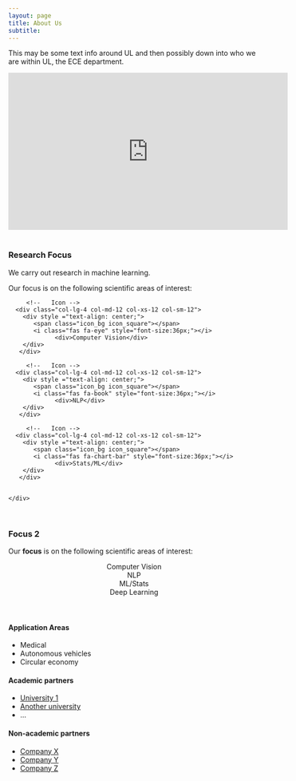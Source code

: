 ```yaml
---
layout: page
title: About Us
subtitle: 
---
```


This may be some text info around UL and then possibly down into who we are within UL, the ECE department.  

<div class="video-container">
<iframe style="display: block; margin: auto;" width="560" height="315" src="https://www.youtube.com/embed/a3y9r995C5w" title="YouTube video player" frameborder="0" allow="accelerometer; autoplay; clipboard-write; encrypted-media; gyroscope; picture-in-picture" allowfullscreen></iframe>
</div>
<!-- Add some space between video and text -->
<br>



### Research Focus
We carry out research in machine learning.

Our focus is on the following scientific areas of interest:

<!-- Set up icons -->
<div class="container-fluid">
   
   <div class="row" >
     
         <!--   Icon -->
      <div class="col-lg-4 col-md-12 col-xs-12 col-sm-12">
        <div style ="text-align: center;">
           <span class="icon_bg icon_square"></span>
           <i class="fas fa-eye" style="font-size:36px;"></i>
                 <div>Computer Vision</div>
        </div>
       </div>
      
         <!--   Icon -->
      <div class="col-lg-4 col-md-12 col-xs-12 col-sm-12">
        <div style ="text-align: center;">
           <span class="icon_bg icon_square"></span>
           <i class="fas fa-book" style="font-size:36px;"></i>
                 <div>NLP</div>
        </div>
       </div>
      
         <!--   Icon -->
      <div class="col-lg-4 col-md-12 col-xs-12 col-sm-12">
        <div style ="text-align: center;">
           <span class="icon_bg icon_square"></span>
           <i class="fas fa-chart-bar" style="font-size:36px;"></i>
                 <div>Stats/ML</div>
        </div>
       </div>
      
      
    </div>            
 </div>
 
<!--  Add a line break-->
 <br>

### Focus 2 
Our **focus** is on the following scientific areas of interest:
<div class="row ">
<div class="col-lg-6 col-md-12 col-xs-12 col-sm-12">
<div style="text-align: center;"><span class="fas fa-eye icon_bg icon_square"></span><div>Computer Vision</div></div>
</div>
   
<div class="col-lg-6 col-md-12 col-xs-12 col-sm-12">
<div style="text-align: center;"><span class="fas fa-book icon_bg icon_square"></span><div>NLP</div></div>
</div>
   
<div class="col-lg-6 col-md-12 col-xs-12 col-sm-12">
<div style="text-align: center;"><span class="fas fa-chart-bar icon_bg icon_square"></span><div>ML/Stats</div></div>
</div>
   
<div class="col-lg-6 col-md-12 col-xs-12 col-sm-12">
<div style="text-align: center;"><span class="fas fa-brain icon_bg icon_square"></span><div>Deep Learning</div></div>
</div>
   
<br />
</div>

<!-- Line break for some space between icons and text -->
<br>

#### Application Areas 
- Medical
- Autonomous vehicles
- Circular economy


#### Academic partners
- [University 1](https://www.ul.ie/)
- [Another university](https://www.ul.ie/)
- ...


#### Non-academic partners
- [Company X](https://www.ul.ie/)
- [Company Y](https://www.ul.ie/)
- [Company Z](https://www.ul.ie/)
